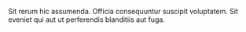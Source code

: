 Sit rerum hic assumenda. Officia consequuntur suscipit voluptatem. Sit eveniet qui aut ut perferendis blanditiis aut fuga.